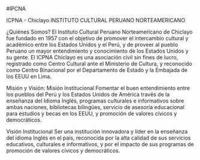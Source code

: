 #IPCNA

ICPNA - Chiclayo INSTITUTO CULTURAL PERUANO NORTEAMERICANO

¿Quiénes Somos? El Instituto Cultural Peruano Norteamericano de Chiclayo fue fundado en 1957 con el objetivo de
promover el intercambio cultural y académico entre los Estados Unidos y el Perú, y de proveer al pueblo Peruano un mayor
entendimiento y conocimiento de los Estados Unidos y su gente. El ICPNA Chiclayo es una asociación civil sin fines de lucro,
registrado como Centro Cultural ante el Ministerio de Cultura, y reconocido como Centro Binacional por el Departamento de
Estado y la Embajada de los EEUU en Lima.

Misión y Visión: Misión Institucional Fomentar el buen entendimiento entre los pueblos del Perú y los Estados Unidos de
América través de la enseñanza del Idioma Inglés, programas culturales e informativos sobre ambas naciones, bibliotecas
bilingües, servicio de asesoría educacional para estudios y becas en los EEUU, y promoción de valores cívicos y democráticos.

Visión Institucional Ser una institución innovadora y líder en la enseñanza del idioma Inglés en el país, reconocida por la alta
calidad de sus servicios educativos, culturales e informativos, y por el impacto de sus programas de promoción de valores
cívicos y democráticos.
